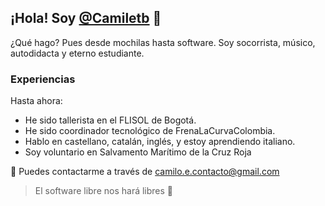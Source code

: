 ## ¡Hola! Soy [@Camiletb](https://github.com/Camiletb) 👋
¿Qué hago? Pues desde mochilas hasta software. Soy socorrista, músico, autodidacta y eterno estudiante.
### Experiencias
Hasta ahora:
- He sido tallerista en el FLISOL de Bogotá.
- He sido coordinador tecnológico de FrenaLaCurvaColombia.
- Hablo en castellano, catalán, inglés, y estoy aprendiendo italiano.
- Soy voluntario en Salvamento Marítimo de la Cruz Roja

📧 Puedes contactarme a través de camilo.e.contacto@gmail.com
<!--
**Camiletb/Camiletb** is a ✨ _special_ ✨ repository because its `README.md` (this file) appears on your GitHub profile.

Here are some ideas to get you started:

- 🔭 I’m currently working on ...
- 🌱 I’m currently learning ...
- 👯 I’m looking to collaborate on ...
- 🤔 I’m looking for help with ...
- 💬 Ask me about ...
- 📫 How to reach me: ...
- 😄 Pronouns: ...
- ⚡ Fun fact: ...
-->
> El software libre nos hará libres 🐧
